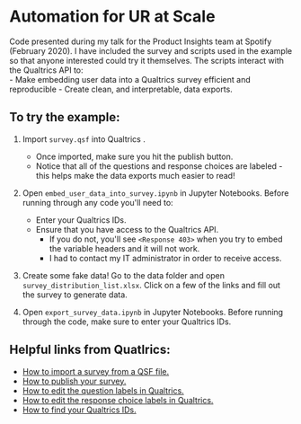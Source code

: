 # Automation for UR at Scale
Code presented during my talk for the Product Insights team at Spotify (February 2020). I have included the survey and scripts used in the example so that anyone interested could try it themselves. The scripts interact with the Qualtrics API to:  
    - Make embedding user data into a Qualtrics survey efficient and reproducible
    - Create clean, and interpretable, data exports.

## To try the example:
1. Import `survey.qsf` into Qualtrics .
    - Once imported, make sure you hit the publish button.
    - Notice that all of the questions and response choices are labeled - this helps make the data exports much easier to read!

2. Open `embed_user_data_into_survey.ipynb` in Jupyter Notebooks. Before running through any code you'll need to:
    - Enter your Qualtrics IDs.
    - Ensure that you have access to the Qualtrics API.
        - If you do not, you'll see `<Response 403>` when you try to embed the variable headers and it will not work. 
        - I had to contact my IT administrator in order to receive access.
  
3. Create some fake data! Go to the data folder and open `survey_distribution_list.xlsx`. Click on a few of the links and fill out the survey to generate data.

4. Open `export_survey_data.ipynb` in Jupyter Notebooks. Before running through the code, make sure to enter your Qualtrics IDs.

## Helpful links from Quatlrics:
- [How to import a survey from a QSF file.](https://www.qualtrics.com/support/survey-platform/survey-module/survey-tools/import-and-export-surveys/#ImportingASurvey)
- [How to publish your survey.](https://www.qualtrics.com/support/survey-platform/survey-module/survey-publishing-versions/#PublishingNew)
- [How to edit the question labels in Qualtrics.](https://www.qualtrics.com/support/survey-platform/survey-module/editing-questions/formatting-questions/#EditingQuestionLabels)
- [How to edit the response choice labels in Qualtrics.](https://www.qualtrics.com/support/survey-platform/survey-module/question-options/recode-values/#RecodingValuesAndChangingVariableLabels)
- [How to find your Qualtrics IDs.](https://www.qualtrics.com/support/integrations/api-integration/finding-qualtrics-ids/#LocatingQualtricsIDs)

